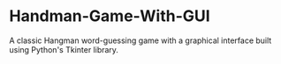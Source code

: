 # Handman-Game-With-GUI
A classic Hangman word-guessing game with a graphical interface built using Python's Tkinter library.
